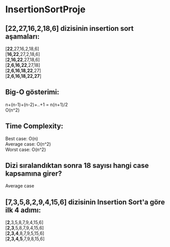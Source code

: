 # InsertionSortProje
## [22,27,16,2,18,6] dizisinin insertion sort aşamaları:
[**22**,27,16,2,18,6] <br/>  [**16,22**,27,2,18,6] <br/>  [**2,16,22**,27,18,6] <br/>  [**2,6,16,22**,27,18] <br/>  [**2,6,16,18,22**,27]   <br/>  [**2,6,16,18,22,27**]
## Big-O gösterimi:
n+(n-1)+(n-2)+..+1 = n(n+1)/2 <br/>
O(n^2) 
## Time Complexity:
Best case: O(n)   <br/>   Average case: O(n^2)   <br/>    Worst case: O(n^2)
## Dizi sıralandıktan sonra 18 sayısı hangi case kapsamına girer?
Average case
## [7,3,5,8,2,9,4,15,6] dizisinin Insertion Sort'a göre ilk 4 adımı:
[**2**,3,5,8,7,9,4,15,6]  <br/> [**2,3**,5,8,7,9,4,15,6]  <br/> [**2,3,4**,8,7,9,5,15,6]  <br/> [**2,3,4,5**,7,9,8,15,6]  
